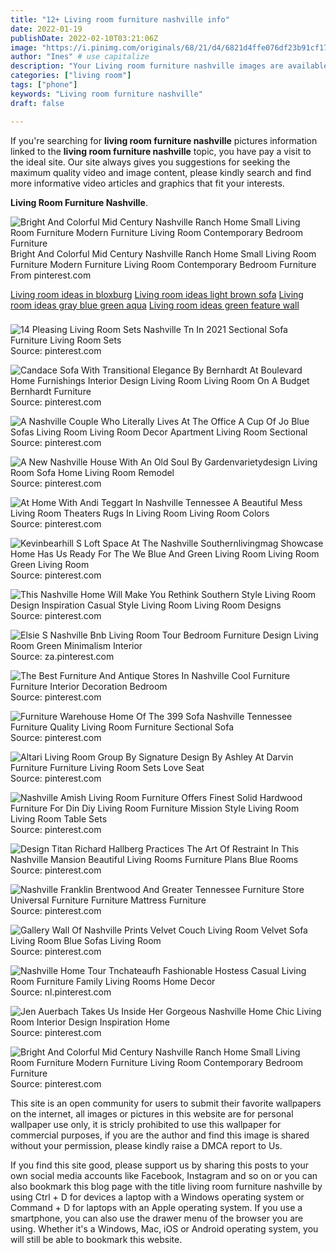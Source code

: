 ```yaml
---
title: "12+ Living room furniture nashville info"
date: 2022-01-19
publishDate: 2022-02-10T03:21:06Z
image: "https://i.pinimg.com/originals/68/21/d4/6821d4ffe076df23b91cf17558ec1452.jpg"
author: "Ines" # use capitalize
description: "Your Living room furniture nashville images are available in this site. Living room furniture nashville are a topic that is being searched for and liked by netizens now. You can Download the Living room furniture nashville files here. Find and Download all free photos."
categories: ["living room"]
tags: ["phone"]
keywords: "Living room furniture nashville"
draft: false

---
```


If you're searching for **living room furniture nashville** pictures information linked to the **living room furniture nashville** topic, you have pay a visit to the ideal  site.  Our site always  gives you  suggestions  for seeking  the maximum  quality video and image  content, please kindly search and find more informative video articles and graphics  that fit your interests.

**Living Room Furniture Nashville**. 

![Bright And Colorful Mid Century Nashville Ranch Home Small Living Room Furniture Modern Furniture Living Room Contemporary Bedroom Furniture](https://i.pinimg.com/originals/68/21/d4/6821d4ffe076df23b91cf17558ec1452.jpg "Bright And Colorful Mid Century Nashville Ranch Home Small Living Room Furniture Modern Furniture Living Room Contemporary Bedroom Furniture")
Bright And Colorful Mid Century Nashville Ranch Home Small Living Room Furniture Modern Furniture Living Room Contemporary Bedroom Furniture From pinterest.com

[Living room ideas in bloxburg](/living-room-ideas-in-bloxburg/)
[Living room ideas light brown sofa](/living-room-ideas-light-brown-sofa/)
[Living room ideas gray blue green aqua](/living-room-ideas-gray-blue-green-aqua/)
[Living room ideas green feature wall](/living-room-ideas-green-feature-wall/)



### 

 


![14 Pleasing Living Room Sets Nashville Tn In 2021 Sectional Sofa Furniture Living Room Sets](https://i.pinimg.com/originals/63/cc/ba/63ccba4154334b49f6ffc0daaf9d7d19.jpg "14 Pleasing Living Room Sets Nashville Tn In 2021 Sectional Sofa Furniture Living Room Sets")
Source: pinterest.com

 

![Candace Sofa With Transitional Elegance By Bernhardt At Boulevard Home Furnishings Interior Design Living Room Living Room On A Budget Bernhardt Furniture](https://i.pinimg.com/originals/c4/58/a9/c458a9a61354db24a3361e09c672f75d.jpg "Candace Sofa With Transitional Elegance By Bernhardt At Boulevard Home Furnishings Interior Design Living Room Living Room On A Budget Bernhardt Furniture")
Source: pinterest.com

 

![A Nashville Couple Who Literally Lives At The Office A Cup Of Jo Blue Sofas Living Room Living Room Decor Apartment Living Room Sectional](https://i.pinimg.com/originals/f3/b7/a2/f3b7a2afa5056aefe4fdcb424447b717.jpg "A Nashville Couple Who Literally Lives At The Office A Cup Of Jo Blue Sofas Living Room Living Room Decor Apartment Living Room Sectional")
Source: pinterest.com

 

![A New Nashville House With An Old Soul By Gardenvarietydesign Living Room Sofa Home Living Room Remodel](https://i.pinimg.com/originals/49/4f/6d/494f6d2a60f11ec37adb4dd0ef112a20.jpg "A New Nashville House With An Old Soul By Gardenvarietydesign Living Room Sofa Home Living Room Remodel")
Source: pinterest.com

 

![At Home With Andi Teggart In Nashville Tennessee A Beautiful Mess Living Room Theaters Rugs In Living Room Living Room Colors](https://i.pinimg.com/originals/d6/74/bf/d674bfcd39f4ab5bde22aa8c17ca2f41.jpg "At Home With Andi Teggart In Nashville Tennessee A Beautiful Mess Living Room Theaters Rugs In Living Room Living Room Colors")
Source: pinterest.com

 

![Kevinbearhill S Loft Space At The Nashville Southernlivingmag Showcase Home Has Us Ready For The We Blue And Green Living Room Living Room Green Living Room](https://i.pinimg.com/originals/5d/bd/40/5dbd40180f448a17ff0c19795ad50bf9.jpg "Kevinbearhill S Loft Space At The Nashville Southernlivingmag Showcase Home Has Us Ready For The We Blue And Green Living Room Living Room Green Living Room")
Source: pinterest.com

 

![This Nashville Home Will Make You Rethink Southern Style Living Room Design Inspiration Casual Style Living Room Living Room Designs](https://i.pinimg.com/originals/28/ee/36/28ee36ac12f907fc0696112b1f33fa21.png "This Nashville Home Will Make You Rethink Southern Style Living Room Design Inspiration Casual Style Living Room Living Room Designs")
Source: pinterest.com

 

![Elsie S Nashville Bnb Living Room Tour Bedroom Furniture Design Living Room Green Minimalism Interior](https://i.pinimg.com/originals/71/d7/89/71d78983c10f9e6085afad842b11e4d3.jpg "Elsie S Nashville Bnb Living Room Tour Bedroom Furniture Design Living Room Green Minimalism Interior")
Source: za.pinterest.com

 

![The Best Furniture And Antique Stores In Nashville Cool Furniture Furniture Interior Decoration Bedroom](https://i.pinimg.com/736x/8c/71/b8/8c71b862fde2ee279bc3e6ba67cdf6e3.jpg "The Best Furniture And Antique Stores In Nashville Cool Furniture Furniture Interior Decoration Bedroom")
Source: pinterest.com

 

![Furniture Warehouse Home Of The 399 Sofa Nashville Tennessee Furniture Quality Living Room Furniture Sectional Sofa](https://i.pinimg.com/originals/9b/7c/32/9b7c32223fbd00c3aa0b6918c60ac22a.jpg "Furniture Warehouse Home Of The 399 Sofa Nashville Tennessee Furniture Quality Living Room Furniture Sectional Sofa")
Source: pinterest.com

 

![Altari Living Room Group By Signature Design By Ashley At Darvin Furniture Furniture Living Room Sets Love Seat](https://i.pinimg.com/originals/a9/6b/3d/a96b3dcaae9415f9ce2b1e237e41daab.jpg "Altari Living Room Group By Signature Design By Ashley At Darvin Furniture Furniture Living Room Sets Love Seat")
Source: pinterest.com

 

![Nashville Amish Living Room Furniture Offers Finest Solid Hardwood Furniture For Din Diy Living Room Furniture Mission Style Living Room Living Room Table Sets](https://i.pinimg.com/originals/11/9a/6d/119a6d059a71e89a2dd030bc7fb38824.jpg "Nashville Amish Living Room Furniture Offers Finest Solid Hardwood Furniture For Din Diy Living Room Furniture Mission Style Living Room Living Room Table Sets")
Source: pinterest.com

 

![Design Titan Richard Hallberg Practices The Art Of Restraint In This Nashville Mansion Beautiful Living Rooms Furniture Plans Blue Rooms](https://i.pinimg.com/originals/54/05/17/540517429f6ec94239fc1b1f2db3a496.png "Design Titan Richard Hallberg Practices The Art Of Restraint In This Nashville Mansion Beautiful Living Rooms Furniture Plans Blue Rooms")
Source: pinterest.com

 

![Nashville Franklin Brentwood And Greater Tennessee Furniture Store Universal Furniture Furniture Mattress Furniture](https://i.pinimg.com/originals/ef/7e/26/ef7e26452c315c1c961d470f1fe40167.jpg "Nashville Franklin Brentwood And Greater Tennessee Furniture Store Universal Furniture Furniture Mattress Furniture")
Source: pinterest.com

 

![Gallery Wall Of Nashville Prints Velvet Couch Living Room Velvet Sofa Living Room Blue Sofas Living Room](https://i.pinimg.com/originals/05/b0/38/05b03817394c69ddbe6197bf6d2d67de.jpg "Gallery Wall Of Nashville Prints Velvet Couch Living Room Velvet Sofa Living Room Blue Sofas Living Room")
Source: pinterest.com

 

![Nashville Home Tour Tnchateaufh Fashionable Hostess Casual Living Room Furniture Family Living Rooms Home Decor](https://i.pinimg.com/originals/8b/4c/e8/8b4ce8d4c9e600dd9608224cdb58e472.jpg "Nashville Home Tour Tnchateaufh Fashionable Hostess Casual Living Room Furniture Family Living Rooms Home Decor")
Source: nl.pinterest.com

 

![Jen Auerbach Takes Us Inside Her Gorgeous Nashville Home Chic Living Room Interior Design Inspiration Home](https://i.pinimg.com/originals/c5/68/1b/c5681b8ee437ada0c249e94f44dc9f0b.jpg "Jen Auerbach Takes Us Inside Her Gorgeous Nashville Home Chic Living Room Interior Design Inspiration Home")
Source: pinterest.com

 

![Bright And Colorful Mid Century Nashville Ranch Home Small Living Room Furniture Modern Furniture Living Room Contemporary Bedroom Furniture](https://i.pinimg.com/originals/68/21/d4/6821d4ffe076df23b91cf17558ec1452.jpg "Bright And Colorful Mid Century Nashville Ranch Home Small Living Room Furniture Modern Furniture Living Room Contemporary Bedroom Furniture")
Source: pinterest.com

 

This site is an open community for users to submit their favorite wallpapers on the internet, all images or pictures in this website are for personal wallpaper use only, it is stricly prohibited to use this wallpaper for commercial purposes, if you are the author and find this image is shared without your permission, please kindly raise a DMCA report to Us.

If you find this site good, please support us by sharing this posts to your own social media accounts like Facebook, Instagram and so on or you can also bookmark this blog page with the title living room furniture nashville by using Ctrl + D for devices a laptop with a Windows operating system or Command + D for laptops with an Apple operating system. If you use a smartphone, you can also use the drawer menu of the browser you are using. Whether it's a Windows, Mac, iOS or Android operating system, you will still be able to bookmark this website.
